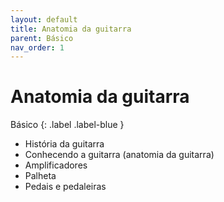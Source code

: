 ```yaml
---
layout: default
title: Anatomia da guitarra
parent: Básico
nav_order: 1
---
```


# Anatomia da guitarra

Básico
{: .label .label-blue }

- História da guitarra
- Conhecendo a guitarra (anatomia da guitarra)
- Amplificadores
- Palheta
- Pedais e pedaleiras
